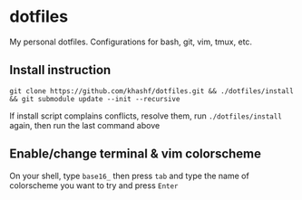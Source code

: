 # dotfiles
My personal dotfiles. Configurations for bash, git, vim, tmux, etc.

## Install instruction

```
git clone https://github.com/khashf/dotfiles.git && ./dotfiles/install && git submodule update --init --recursive
```

If install script complains conflicts, resolve them, run `./dotfiles/install` again, then run the last command above

## Enable/change terminal & vim colorscheme

On your shell, type `base16_` then press `tab` and type the name of colorscheme you want to try and press `Enter` 
